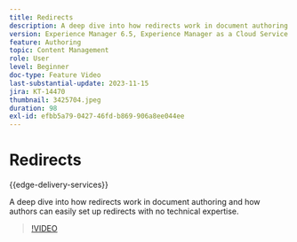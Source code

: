 ```yaml
---
title: Redirects
description: A deep dive into how redirects work in document authoring and how authors can easily set up redirects with no technical expertise.
version: Experience Manager 6.5, Experience Manager as a Cloud Service
feature: Authoring
topic: Content Management
role: User
level: Beginner
doc-type: Feature Video
last-substantial-update: 2023-11-15
jira: KT-14470
thumbnail: 3425704.jpeg
duration: 98
exl-id: efbb5a79-0427-46fd-b869-906a8ee044ee
---
```

# Redirects

{{edge-delivery-services}}

A deep dive into how redirects work in document authoring and how authors can easily set up redirects with no technical expertise.

>[!VIDEO](https://video.tv.adobe.com/v/3425704/?learn=on)
